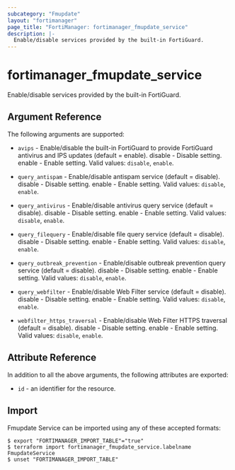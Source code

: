 ```yaml
---
subcategory: "Fmupdate"
layout: "fortimanager"
page_title: "FortiManager: fortimanager_fmupdate_service"
description: |-
  Enable/disable services provided by the built-in FortiGuard.
---
```


# fortimanager_fmupdate_service
Enable/disable services provided by the built-in FortiGuard.

## Argument Reference


The following arguments are supported:


* `avips` - Enable/disable the built-in FortiGuard to provide FortiGuard antivirus and IPS updates (default = enable). disable - Disable setting. enable - Enable setting. Valid values: `disable`, `enable`.

* `query_antispam` - Enable/disable antispam service (default = disable). disable - Disable setting. enable - Enable setting. Valid values: `disable`, `enable`.

* `query_antivirus` - Enable/disable antivirus query service (default = disable). disable - Disable setting. enable - Enable setting. Valid values: `disable`, `enable`.

* `query_filequery` - Enable/disable file query service (default = disable). disable - Disable setting. enable - Enable setting. Valid values: `disable`, `enable`.

* `query_outbreak_prevention` - Enable/disable  outbreak prevention query service (default = disable). disable - Disable setting. enable - Enable setting. Valid values: `disable`, `enable`.

* `query_webfilter` - Enable/disable Web Filter service (default = disable). disable - Disable setting. enable - Enable setting. Valid values: `disable`, `enable`.

* `webfilter_https_traversal` - Enable/disable Web Filter HTTPS traversal (default = disable). disable - Disable setting. enable - Enable setting. Valid values: `disable`, `enable`.



## Attribute Reference

In addition to all the above arguments, the following attributes are exported:
* `id` - an identifier for the resource.

## Import

Fmupdate Service can be imported using any of these accepted formats:
```
$ export "FORTIMANAGER_IMPORT_TABLE"="true"
$ terraform import fortimanager_fmupdate_service.labelname FmupdateService
$ unset "FORTIMANAGER_IMPORT_TABLE"
```

